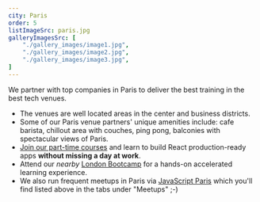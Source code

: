 ```yaml
---
city: Paris
order: 5
listImageSrc: paris.jpg
galleryImagesSrc: [
    "./gallery_images/image1.jpg",
    "./gallery_images/image2.jpg",
    "./gallery_images/image3.jpg",
]
---
```


We partner with top companies in Paris to deliver the best training in the best tech venues.

- The venues are well located areas in the center and business districts.
- Some of our Paris venue partners' unique amenities include: cafe barista, chillout area with couches, ping pong, balconies with spectacular views of Paris.
- [Join our part-time courses](/react/training/part-time-course/paris) and learn to build React production-ready apps **without missing a day at work**.
- Attend our _nearby_ [London Bootcamp](/react/training/bootcamp/london) for a hands-on accelerated learning experience.
- We also run frequent meetups in Paris via [JavaScript Paris](https://www.meetup.com/JavaScript-Paris/) which you'll find listed above in the tabs under "Meetups" ;-)
